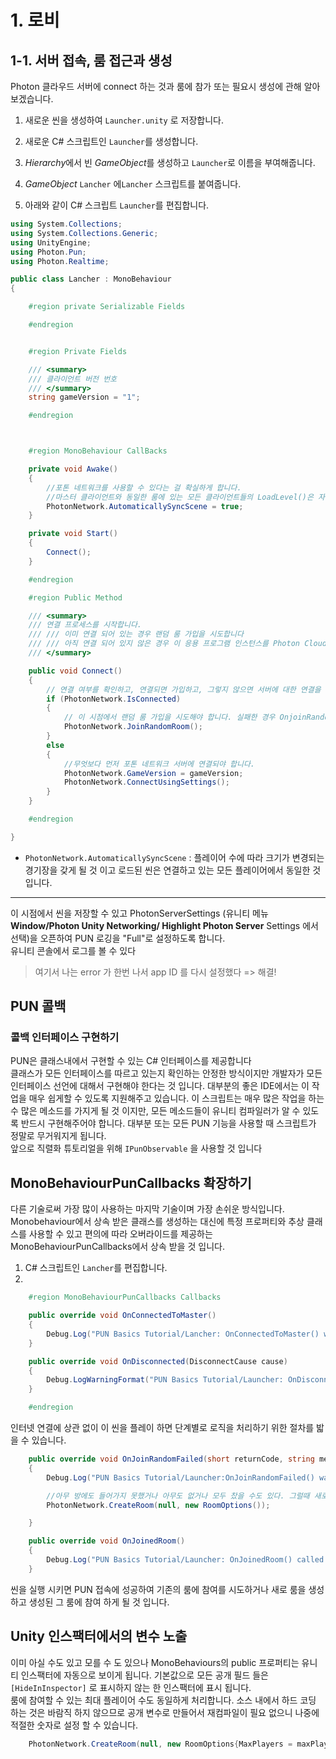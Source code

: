 # 1. 로비
## 1-1. 서버 접속, 룸 접근과 생성
Photon 클라우드 서버에 connect 하는 것과 룸에 참가 또는 필요시 생성에 관해 알아보겠습니다.

1. 새로운 씬을 생성하여 `Launcher.unity` 로 저장합니다.

2. 새로운 C# 스크립트인 `Launcher`를 생성합니다. 

3. *Hierarchy*에서 빈 *GameObject*를 생성하고 `Launcher`로 이름을 부여해줍니다.

4. *GameObject* `Lancher` 에`Lancher` 스크립트를 붙여줍니다.

5. 아래와 같이 C# 스크립트 `Launcher`를 편집합니다.

```cs
using System.Collections;
using System.Collections.Generic;
using UnityEngine;
using Photon.Pun;
using Photon.Realtime;

public class Lancher : MonoBehaviour
{

    #region private Serializable Fields

    #endregion


    #region Private Fields

    /// <summary>
    /// 클라이언트 버전 번호
    /// </summary>
    string gameVersion = "1";

    #endregion



    #region MonoBehaviour CallBacks

    private void Awake()
    {
        //포톤 네트워크를 사용할 수 있다는 걸 확실하게 합니다.
        //마스터 클라이언트와 동일한 룸에 있는 모든 클라이언트들의 LoadLevel()은 자동으로 레벨을 동기화 합니다
        PhotonNetwork.AutomaticallySyncScene = true;
    }

    private void Start()
    {
        Connect();
    }

    #endregion

    #region Public Method

    /// <summary>
    /// 연결 프로세스를 시작합니다.
    /// /// 이미 연결 되어 있는 경우 랜덤 룸 가입을 시도합니다
    /// /// 아직 연결 되어 있지 않은 경우 이 응용 프로그램 인스턴스를 Photon Cloud Network에 연결합니다.
    /// </summary>

    public void Connect()
    {
        // 연결 여부를 확인하고, 연결되면 가입하고, 그렇지 않으면 서버에 대한 연결을 시작합니다.
        if (PhotonNetwork.IsConnected)
        {
            // 이 시점에서 랜덤 룸 가입을 시도해야 합니다. 실패한 경우 OnjoinRandomFailed() (콜백메서드) 에서 알림을 받고 자동으로 룸을 생성합니다
            PhotonNetwork.JoinRandomRoom();
        }
        else
        {
            //무엇보다 먼저 포톤 네트워크 서버에 연결되야 합니다.
            PhotonNetwork.GameVersion = gameVersion;
            PhotonNetwork.ConnectUsingSettings();
        }
    }

    #endregion

}
```

* `PhotonNetwork.AutomaticallySyncScene` : 플레이어 수에 따라 크기가 변경되는 경기장을 갖게 될 것 이고 로드된 씬은 연결하고 있는 모든 플레이어에서 동일한 것 입니다.

***
이 시점에서 씬을 저장할 수 있고 PhotonServerSettings (유니티 메뉴 **Window/Photon Unity Networking/ Highlight Photon Server** Settings 에서 선택)을 오픈하여 PUN 로깅을 "Full"로 설정하도록 합니다.
<br>
유니티 콘솔에서 로그를 볼 수 있다

> 여기서 나는 error 가 한번 나서 app ID 를 다시 설정했다 => 해결!

## PUN 콜백

### 콜백 인터페이스 구현하기
PUN은 클래스내에서 구현할 수 있는 C# 인터페이스를 제공합니다
<br>
클래스가 모든 인터페이스를 따르고 있는지 확인하는 안정한 방식이지만 개발자가 모든 인터페이스 선언에 대해서 구현해야 한다는 것 입니다. 대부분의 좋은 IDE에서는 이 작업을 매우 쉽게할 수 있도록 지원해주고 있습니다. 이 스크립트는 매우 많은 작업을 하는 수 많은 메소드를 가지게 될 것 이지만, 모든 메소드들이 유니티 컴파일러가 알 수 있도록 반드시 구현해주어야 합니다. 대부분 또는 모든 PUN 기능을 사용할 때 스크립트가 정말로 무거워지게 됩니다. 
<br>
앞으로 직렬화 튜토리얼을 위해 `IPunObservable` 을 사용할 것 입니다

## MonoBehaviourPunCallbacks 확장하기
다른 기술로써 가장 많이 사용하는 마지막 기술이며 가장 손쉬운 방식입니다. Monobehaviour에서 상속 받은 클래스를 생성하는 대신에 특정 프로퍼티와 추상 클래스를 사용할 수 있고 편의에 따라 오버라이드를 제공하는 MonoBehaviourPunCallbacks에서 상속 받을 것 입니다.
<br>
1. C# 스크립트인 `Lancher`를 편집합니다.
2. 
```cs
    #region MonoBehaviourPunCallbacks Callbacks

    public override void OnConnectedToMaster()
    {
        Debug.Log("PUN Basics Tutorial/Lancher: OnConnectedToMaster() was called by PUN");
    }

    public override void OnDisconnected(DisconnectCause cause)
    {
        Debug.LogWarningFormat("PUN Basics Tutorial/Launcher: OnDisconnected() was called by PUN with reason {0}", cause);
    }

    #endregion
```
인터넷 연결에 상관 없이 이 씬을 플레이 하면 단계별로 로직을 처리하기 위한 절차를 밟을 수 있습니다. 

```cs
    public override void OnJoinRandomFailed(short returnCode, string message)
    {
        Debug.Log("PUN Basics Tutorial/Launcher:OnJoinRandomFailed() was called by PUN. No random room available, so we create one.\nCalling: PhotonNetwork.CreateRoom");

        //아무 방에도 들어가지 못했거나 아무도 없거나 모두 찼을 수도 있다. 그럴때 새로운 방을 만든다
        PhotonNetwork.CreateRoom(null, new RoomOptions());

    }

    public override void OnJoinedRoom()
    {
        Debug.Log("PUN Basics Tutorial/Launcher: OnJoinedRoom() called by PUN. Now this client is in a room.");
    }
```

씬을 실행 시키면 PUN 접속에 성공하여 기존의 룸에 참여를 시도하거나 새로 룸을 생성하고 생성된 그 룸에 참여 하게 될 것 입니다.

## Unity 인스팩터에서의 변수 노출
이미 아실 수도 있고 모를 수 도 있으나 MonoBehaviours의 public 프로퍼티는 유니티 인스팩터에 자동으로 보이게 됩니다. 기본값으로 모든 공개 필드 들은 `[HideInInspector]` 로 표시하지 않는 한 인스팩터에 표시 됩니다.
<br>
룸에 참여할 수 있는 최대 플레이어 수도 동일하게 처리합니다. 소스 내에서 하드 코딩 하는 것은 바람직 하지 않으므로 공개 변수로 만들어서 재컴파일이 필요 없으니 나중에 적절한 숫자로 설정 할 수 있습니다. 
<br>

```cs
    PhotonNetwork.CreateRoom(null, new RoomOptions{MaxPlayers = maxPlayersPerRoom });
```



